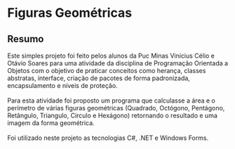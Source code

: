 # Figuras Geométricas
## Resumo
Este simples projeto foi feito pelos alunos da Puc Minas Vinícius Célio e Otávio Soares para uma atividade da disciplina de Programação Orientada a Objetos com o objetivo de praticar conceitos como herança, classes abstratas, interface, criação de pacotes de forma padronizada, encapsulamento e níveis de proteção.
<br><br>
Para esta atividade foi proposto um programa que calculasse a área e o perímetro de várias figuras geométricas (Quadrado, Octógono, Pentágono, Retângulo, Triangulo, Circulo e Hexágono) retornando o resultado e uma imagem da forma geométrica.
<br><br>
Foi utilizado neste projeto as tecnologias C#, .NET e Windows Forms.
